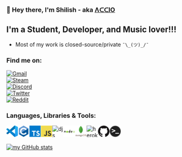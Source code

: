 <!-- 👋 Hey, I’m **Shilish**

Most of my work is private ^\_^

Find some of my socials here

https://shilish.github.io/Shilish/ -->

### 👋 Hey there, I'm **Shilish** - aka [ɅᑕᑕIO][site]

## I'm a Student, Developer, and Music lover!!!

- Most of my work is closed-source/private `¯\_(ツ)_/¯`

### Find me on:

[![Gmail](https://img.shields.io/badge/Gmail-D14836?style=for-the-badge&logo=gmail&logoColor=white)][mail]
\
[![Steam](https://img.shields.io/badge/steam-%23000000.svg?style=for-the-badge&logo=steam&logoColor=white)][steam]
\
[![Discord](https://img.shields.io/badge/%C9%85%E1%91%95%E1%91%95IO-%237289DA.svg?style=for-the-badge&logo=discord&logoColor=white)][discord]
\
[![Twitter](https://img.shields.io/badge/Twitter-%231DA1F2.svg?style=for-the-badge&logo=Twitter&logoColor=white)][twitter]
\
[![Reddit](https://img.shields.io/badge/Reddit-FF4500?style=for-the-badge&logo=reddit&logoColor=white)][reddit]

### Languages, Libraries & Tools:

[<img align="left" alt="vsc" width="30" height="30" src="https://raw.githubusercontent.com/github/explore/80688e429a7d4ef2fca1e82350fe8e3517d3494d/topics/visual-studio-code/visual-studio-code.png" />][rr]
[<img align="left" alt="C" width="30" height="30" src="https://raw.githubusercontent.com/devicons/devicon/master/icons/c/c-original.svg" />][rr]
[<img align="left" alt="ts" width="30" height="30" src="https://raw.githubusercontent.com/devicons/devicon/master/icons/typescript/typescript-original.svg" />][rr]
[<img align="left" alt="js" width="30" height="30" src="https://raw.githubusercontent.com/devicons/devicon/master/icons/javascript/javascript-original.svg" />][rr]
[<img align="left" alt="djs" width="30" height="30" src="https://discordjs.guide/meta-image.png" />][rr]
[<img align="left" alt="nodejs" width="30" height="30" src="https://raw.githubusercontent.com/devicons/devicon/master/icons/nodejs/nodejs-original-wordmark.svg" />][rr]
[<img align="left" alt="mongo" width="30" height="30" src="https://raw.githubusercontent.com/devicons/devicon/master/icons/mongodb/mongodb-original-wordmark.svg" />][rr]
[<img align="left" alt="heroku" width="30" height="30" src="https://www.vectorlogo.zone/logos/heroku/heroku-icon.svg" />][rr]
[<img align="left" alt="github" width="30" height="30" src="https://raw.githubusercontent.com/github/explore/78df643247d429f6cc873026c0622819ad797942/topics/github/github.png" />][rr]
[<img align="left" alt="terminal" width="30" height="30" src="https://raw.githubusercontent.com/github/explore/80688e429a7d4ef2fca1e82350fe8e3517d3494d/topics/terminal/terminal.png" />][rr]

<!-- [<img align="left" alt="" width="40" height="40" src="" />][rr] -->

<br />
<br>

[![my GitHub stats](https://readme-stats-acc.vercel.app/api?username=shilish)][rr]

[site]: https://shilish.github.io/Shilish/
[github]: https://github.com/Shilish
[mail]: mailto:shilishvatsin@gmail.com
[steam]: https://steamcommunity.com/id/accio15/
[discord]: https://discord.com/invite/3T4zPr9
[twitter]: https://twitter.com/_shilish_
[reddit]: https://www.reddit.com/user/Alpha_1_5
[rr]: https://www.youtube.com/watch?v=dQw4w9WgXcQ

